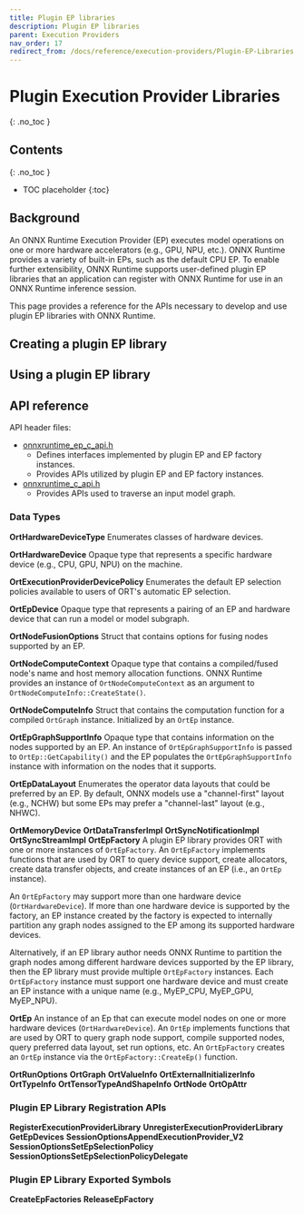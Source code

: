 ```yaml
---
title: Plugin EP libraries
description: Plugin EP libraries
parent: Execution Providers
nav_order: 17
redirect_from: /docs/reference/execution-providers/Plugin-EP-Libraries
---
```


# Plugin Execution Provider Libraries
{: .no_toc }

## Contents
{: .no_toc }

* TOC placeholder
{:toc}

## Background
An ONNX Runtime Execution Provider (EP) executes model operations on one or more hardware accelerators (e.g., GPU, NPU, etc.). ONNX Runtime provides a variety of built-in EPs, such as the default CPU EP. To enable further extensibility, ONNX Runtime supports user-defined plugin EP libraries that an application can register with ONNX Runtime for use in an ONNX Runtime inference session.<br/>

This page provides a reference for the APIs necessary to develop and use plugin EP libraries with ONNX Runtime.

## Creating a plugin EP library

## Using a plugin EP library

## API reference
API header files:
 - [onnxruntime_ep_c_api.h](https://github.com/microsoft/onnxruntime/blob/main/include/onnxruntime/core/session/onnxruntime_ep_c_api.h)
   - Defines interfaces implemented by plugin EP and EP factory instances.
   - Provides APIs utilized by plugin EP and EP factory instances.
 - [onnxruntime_c_api.h](https://github.com/microsoft/onnxruntime/blob/main/include/onnxruntime/core/session/onnxruntime_c_api.h)
   - Provides APIs used to traverse an input model graph.

### Data Types
**OrtHardwareDeviceType**
Enumerates classes of hardware devices.

**OrtHardwareDevice**
Opaque type that represents a specific hardware device (e.g., CPU, GPU, NPU) on the machine.

**OrtExecutionProviderDevicePolicy**
Enumerates the default EP selection policies available to users of ORT's automatic EP selection.

**OrtEpDevice**
Opaque type that represents a pairing of an EP and hardware device that can run a model or model subgraph.

**OrtNodeFusionOptions**
Struct that contains options for fusing nodes supported by an EP.

**OrtNodeComputeContext**
Opaque type that contains a compiled/fused node's name and host memory allocation functions. ONNX Runtime provides an instance of `OrtNodeComputeContext` as an argument to `OrtNodeComputeInfo::CreateState()`.

**OrtNodeComputeInfo**
Struct that contains the computation function for a compiled `OrtGraph` instance. Initialized by an `OrtEp` instance.

**OrtEpGraphSupportInfo**
Opaque type that contains information on the nodes supported by an EP. An instance of `OrtEpGraphSupportInfo` is passed to `OrtEp::GetCapability()` and the EP populates the `OrtEpGraphSupportInfo` instance with information on the nodes that it supports.

**OrtEpDataLayout**
Enumerates the operator data layouts that could be preferred by an EP. By default, ONNX models use a "channel-first" layout (e.g., NCHW) but some EPs may prefer a "channel-last" layout (e.g., NHWC).

**OrtMemoryDevice**
**OrtDataTransferImpl**
**OrtSyncNotificationImpl**
**OrtSyncStreamImpl**
**OrtEpFactory**
A plugin EP library provides ORT with one or more instances of `OrtEpFactory`. An `OrtEpFactory` implements functions that are used by ORT to query device support, create allocators, create data transfer objects, and create instances of an EP (i.e., an `OrtEp` instance).<br/>

An `OrtEpFactory` may support more than one hardware device (`OrtHardwareDevice`). If more than one hardware device is supported by the factory, an EP instance created by the factory is expected to internally partition any graph nodes assigned to the EP among its supported hardware devices.<br/>

Alternatively, if an EP library author needs ONNX Runtime to partition the graph nodes among different hardware devices supported by the EP library, then the EP library must provide multiple `OrtEpFactory` instances. Each `OrtEpFactory` instance must support one hardware device and must create an EP instance with a unique name (e.g., MyEP_CPU, MyEP_GPU, MyEP_NPU).

**OrtEp**
An instance of an Ep that can execute model nodes on one or more hardware devices (`OrtHardwareDevice`). An `OrtEp` implements functions that are used by ORT to query graph node support, compile supported nodes, query preferred data layout, set run options, etc. An `OrtEpFactory` creates an `OrtEp` instance via the `OrtEpFactory::CreateEp()` function.

**OrtRunOptions**
**OrtGraph**
**OrtValueInfo**
**OrtExternalInitializerInfo**
**OrtTypeInfo**
**OrtTensorTypeAndShapeInfo**
**OrtNode**
**OrtOpAttr**

### Plugin EP Library Registration APIs
**RegisterExecutionProviderLibrary**
**UnregisterExecutionProviderLibrary**
**GetEpDevices**
**SessionOptionsAppendExecutionProvider_V2**
**SessionOptionsSetEpSelectionPolicy**
**SessionOptionsSetEpSelectionPolicyDelegate**

### Plugin EP Library Exported Symbols
**CreateEpFactories**
**ReleaseEpFactory**

